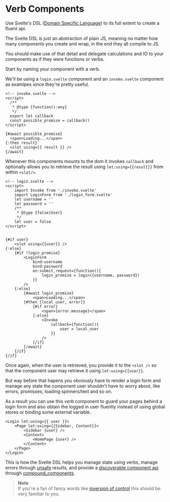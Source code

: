 # Verb Components

Use Svelte's DSL ([Domain Specific Language](https://en.wikipedia.org/wiki/Domain-specific_language)) to its full extent to create a fluent api.

The Svelte DSL is just an abstraction of plain JS, meaning no matter how many components you create and wrap, in the end they all compile to JS.

You should make use of that detail and delegate calculations and IO to your components as if they were functions or verbs.

Start by naming your component with a verb.

We'll be using a `login.svelte` component and an `invoke.svelte` component as examlpes since they're pretty useful.

```svelte
<!-- invoke.svelte -->
<script>
  /**
   * @type {function():any}
   */
  export let callback
  const possible_promise = callback()
</script>

{#await possible_promise}
  <span>Loading...</span>
{:then result}
  <slot using={{ result }} />
{/await}
```
Whenever this components mounts to the dom it invokes `callback` and optionally allows you to retrieve the result using `let:using={{result}}` from within `<slot/>`.

```svelte
<!-- login.svelte -->
<script>
    import Invoke from './invoke.svelte'
    import LoginForm from './login_form.svelte'
    let username = ''
    let password = ''
    /**
     * @type {false|User}
     */
    let user = false
</script>


{#if user}
    <slot using={{user}} />
{:else}
    {#if !login_promise}
        <LoginForm
            bind:username
            bind:password
            on:submit_request={function(){
                login_promise = login({username, password})
            }}
        />
    {:else}
        {#await login_promise}
            <span>Loading...</span>
        {#then [local_user, error]}
            {#if error}
                <span>{error.message}</span>
            {:else}
                <Invoke
                    callback={function(){
                        user = local_user
                    }}
                />
            {/if}
        {/await}
    {/if}
{/if}
```
Once again, when the user is retrieved, you provide it to the `<slot />` so that the component user may retrieve it using `let:using={{user}}`.

But way before that hapens you obviously have to render a login form and manage any state the component user shouldn't have to worry about, like errors, promisses, loading spinners/text and so on.

As a result you can use this _verb_ component to guard your pages behind a login form and also obtain the logged in user fluently instead of using global stores or binding some external variable.

```svelte
<Login let:using={{ user }}>
    <Page let:using={{Sidebar, Content}}>
        <Sidebar {user} />
        <Content>
            <HomePage {user} />
        </Content>
    </Page>
</Login>
```

This is how the Svelte DSL helps you manage state using verbs, manage errors through [unsafe](./unsafe.md) results, and provide a [discoverable component api](https://developers.redhat.com/articles/2022/10/06/how-make-your-apis-more-discoverable) through [compound_components](./compound_components.md).

> **Note**\
> If you're a fan of fancy words like [inversion of control](https://en.wikipedia.org/wiki/Inversion_of_control) this should be very familiar to you.